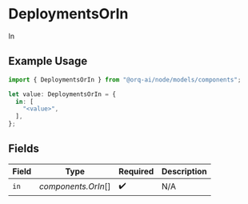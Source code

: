 # DeploymentsOrIn

In

## Example Usage

```typescript
import { DeploymentsOrIn } from "@orq-ai/node/models/components";

let value: DeploymentsOrIn = {
  in: [
    "<value>",
  ],
};
```

## Fields

| Field               | Type                | Required            | Description         |
| ------------------- | ------------------- | ------------------- | ------------------- |
| `in`                | *components.OrIn*[] | :heavy_check_mark:  | N/A                 |